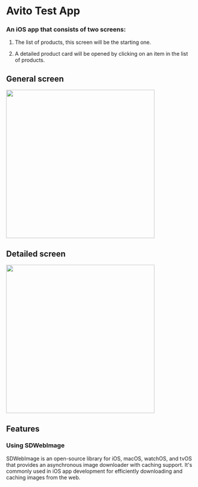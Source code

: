 # Avito Test App
### An iOS app that consists of two screens:

1. The list of products, this screen will be the starting one.

2. A detailed product card will be opened by clicking on an item in the list of products.

## General screen

<img src="./GIFs/Generalscreen.gif" width="400" height="">

## Detailed screen

<img src="./GIFs/Detailedscreen.gif" width="400" height="">

## Features
### Using SDWebImage

SDWebImage is an open-source library for iOS, macOS, watchOS, and tvOS that provides an asynchronous image downloader with caching support. It's commonly used in iOS app development for efficiently downloading and caching images from the web.
